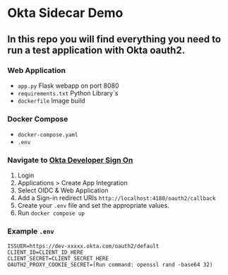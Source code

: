 # Okta Sidecar Demo
## In this repo you will find everything you need to run a test application with Okta oauth2.

### Web Application
- `app.py` Flask webapp on port 8080
- `requirements.txt` Python Library`s
- `dockerfile` Image build

### Docker Compose
- `docker-compose.yaml`
- `.env`

### Navigate to [Okta Developer Sign On](https://developer.okta.com/)
1. Login
2. Applications > Create App Integration
3. Select OIDC & Web Application
4. Add a Sign-in redirect URIs `http://localhost:4180/oauth2/callback`
5. Create your `.env` file and set the appropriate values.
6. Run `docker compose up`

### Example `.env`
```
ISSUER=https://dev-xxxxx.okta.com/oauth2/default
CLIENT_ID=CLIENT_ID_HERE
CLIENT_SECRET=CLIENT_SECRET_HERE
OAUTH2_PROXY_COOKIE_SECRET=(Run command: openssl rand -base64 32)
```
